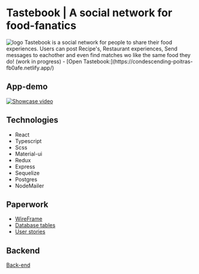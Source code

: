 # Tastebook | A social network for food-fanatics
<img src="https://i.ibb.co/ck5v9By/logo-blue.png" alt="logo">
Tastebook is a social network for people to share their food experiences. Users can post Recipe's, Restaurant experiences, Send messages to eachother and even find matches wo like the same food they do! (work in progress)
- [Open Tastebook:](https://condescending-poitras-fb0afe.netlify.app/)

## App-demo
[![Showcase video](https://www.youtube.com/watch?v=PuPee6gmLNc/0.jpg)](https://www.youtube.com/watch?v=PuPee6gmLNc)

## Technologies
- React
- Typescript
- Scss
- Material-ui
- Redux
- Express
- Sequelize
- Postgres
- NodeMailer

## Paperwork
- [WireFrame](https://wireframepro.mockflow.com/view/M9671aeffc066dae62ae29a466f65add21596808374083#/page/49d80232ca6f4f5ab6f1c32ff52fa58e)
- [Database tables](https://dbdiagram.io/d/5f32cc06e1246d54aa2cf7b3)
- [User stories](https://github.com/Myrinw/tastebook-frontend/projects/1)

## Backend
[Back-end](https://github.com/Myrinw/tastebook-backend)
